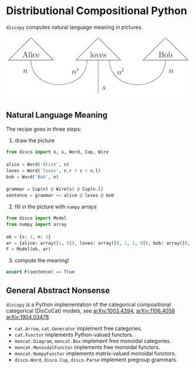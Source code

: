 # Distributional Compositional Python

`discopy` computes natural language meaning in pictures.

!["Alice loves Bob" in picture](figures/alice-loves-bob.png)

## Natural Language Meaning

The recipe goes in three steps:

1) draw the picture

```python
from disco import n, s, Word, Cup, Wire

alice = Word('Alice', n)
loves = Word('loves', n.r + s + n.l)
bob = Word('Bob', n)

grammar = Cup(n) @ Wire(s) @ Cup(n.l)
sentence = grammar << alice @ loves @ bob
```

2) fill in the picture with `numpy` arrays

```python
from disco import Model
from numpy import array

ob = {s: 1, n: 2}
ar = {alice: array([1, 0]), loves: array([0, 1, 1, 0]), bob: array([0, 1])}
F = Model(ob, ar)
```

3) compute the meaning!

```python
assert F(sentence) == True
```

## General Abstract Nonsense

`discopy` is a Python implementation of the categorical compositional categorical (DisCoCat) models, see [arXiv:1003.4394](https://arxiv.org/abs/1003.4394), [arXiv:1106.4058](https://arxiv.org/abs/1106.4058) [arXiv:1904.03478](https://arxiv.org/abs/1904.03478).

* `cat.Arrow`, `cat.Generator` implement free categories.
* `cat.Functor` implements Python-valued functors.
* `moncat.Diagram`, `moncat.Box` implement free monoidal categories.
* `moncat.MonoidalFunctor` implements free monoidal functors.
* `moncat.NumpyFunctor` implements matrix-valued monoidal functors.
* `disco.Word`, `disco.Cup`, `disco.Parse` implement pregroup grammars.
